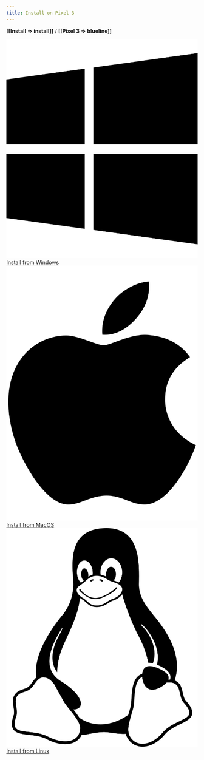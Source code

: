 ```yaml
---
title: Install on Pixel 3
---
```


<strong>[[Install => install]]</strong> / <strong>[[Pixel 3 => blueline]]</strong>

<div class="gallery" markdown=0>
  <div class="cell">
    <a href="windows"><img class="filter-grey" src="/assets/images/icons/windows.svg" alt=""></a>
    <a style="margin-top: 0.5rem" class="btn" href="windows">Install from Windows</a>
  </div>
  <div class="cell">
    <a href="mac"><img class="filter-grey" src="/assets/images/icons/apple.svg" alt=""></a>
    <a style="margin-top: 0.5rem" class="btn" href="mac">Install from MacOS</a>
  </div>
  <div class="cell">
    <a href="linux"><img class="filter-grey" src="/assets/images/icons/linux.svg" alt=""></a>
    <a style="margin-top: 0.5rem" class="btn" href="linux">Install from Linux</a>
  </div>
</div>
